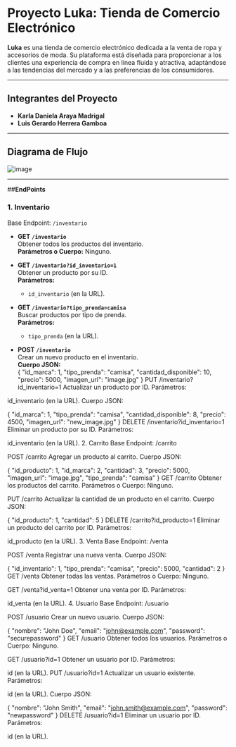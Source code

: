 # Proyecto Luka: Tienda de Comercio Electrónico

**Luka** es una tienda de comercio electrónico dedicada a la venta de ropa y accesorios de moda. Su plataforma está diseñada para proporcionar a los clientes una experiencia de compra en línea fluida y atractiva, adaptándose a las tendencias del mercado y a las preferencias de los consumidores.

---

## **Integrantes del Proyecto**
- **Karla Daniela Araya Madrigal**  
- **Luis Gerardo Herrera Gamboa**

---

## **Diagrama de Flujo**
![image](https://github.com/user-attachments/assets/6e8f899e-467d-4b76-8dab-5816b79c58c1)

---

##**EndPoints**

### **1. Inventario**  
Base Endpoint: `/inventario`

- **GET `/inventario`**  
  Obtener todos los productos del inventario.  
  **Parámetros o Cuerpo:** Ninguno.

- **GET `/inventario?id_inventario=1`**  
  Obtener un producto por su ID.  
  **Parámetros:**  
  - `id_inventario` (en la URL).

- **GET `/inventario?tipo_prenda=camisa`**  
  Buscar productos por tipo de prenda.  
  **Parámetros:**  
  - `tipo_prenda` (en la URL).

- **POST `/inventario`**  
  Crear un nuevo producto en el inventario.  
  **Cuerpo JSON:**  
  {
    "id_marca": 1,
    "tipo_prenda": "camisa",
    "cantidad_disponible": 10,
    "precio": 5000,
    "imagen_url": "image.jpg"
  }
PUT /inventario?id_inventario=1
Actualizar un producto por ID.
Parámetros:

id_inventario (en la URL).
Cuerpo JSON:

{
  "id_marca": 1,
  "tipo_prenda": "camisa",
  "cantidad_disponible": 8,
  "precio": 4500,
  "imagen_url": "new_image.jpg"
}
DELETE /inventario?id_inventario=1
Eliminar un producto por su ID.
Parámetros:

id_inventario (en la URL).
2. Carrito
Base Endpoint: /carrito

POST /carrito
Agregar un producto al carrito.
Cuerpo JSON:

{
  "id_producto": 1,
  "id_marca": 2,
  "cantidad": 3,
  "precio": 5000,
  "imagen_url": "image.jpg",
  "tipo_prenda": "camisa"
}
GET /carrito
Obtener los productos del carrito.
Parámetros o Cuerpo: Ninguno.

PUT /carrito
Actualizar la cantidad de un producto en el carrito.
Cuerpo JSON:

{
  "id_producto": 1,
  "cantidad": 5
}
DELETE /carrito?id_producto=1
Eliminar un producto del carrito por ID.
Parámetros:

id_producto (en la URL).
3. Venta
Base Endpoint: /venta

POST /venta
Registrar una nueva venta.
Cuerpo JSON:

{
  "id_inventario": 1,
  "tipo_prenda": "camisa",
  "precio": 5000,
  "cantidad": 2
}
GET /venta
Obtener todas las ventas.
Parámetros o Cuerpo: Ninguno.

GET /venta?id_venta=1
Obtener una venta por ID.
Parámetros:

id_venta (en la URL).
4. Usuario
Base Endpoint: /usuario

POST /usuario
Crear un nuevo usuario.
Cuerpo JSON:

{
  "nombre": "John Doe",
  "email": "john@example.com",
  "password": "securepassword"
}
GET /usuario
Obtener todos los usuarios.
Parámetros o Cuerpo: Ninguno.

GET /usuario?id=1
Obtener un usuario por ID.
Parámetros:

id (en la URL).
PUT /usuario?id=1
Actualizar un usuario existente.
Parámetros:

id (en la URL).
Cuerpo JSON:

{
  "nombre": "John Smith",
  "email": "john.smith@example.com",
  "password": "newpassword"
}
DELETE /usuario?id=1
Eliminar un usuario por ID.
Parámetros:

id (en la URL).

